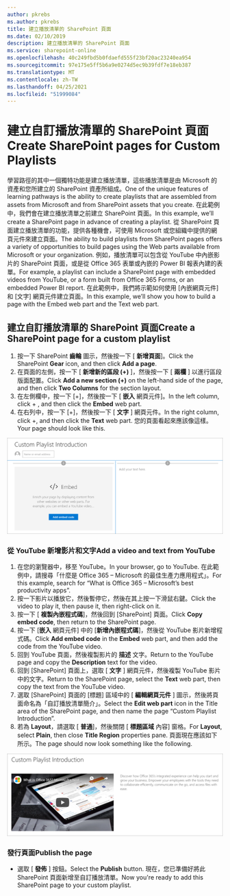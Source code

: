 ```yaml
---
author: pkrebs
ms.author: pkrebs
title: 建立播放清單的 SharePoint 頁面
ms.date: 02/10/2019
description: 建立播放清單的 SharePoint 頁面
ms.service: sharepoint-online
ms.openlocfilehash: 40c249fbd5b0fdaefd555f23bf20ac23240ea954
ms.sourcegitcommit: 97e175e5ff5b6a9e0274d5ec9b39fdf7e18eb387
ms.translationtype: MT
ms.contentlocale: zh-TW
ms.lasthandoff: 04/25/2021
ms.locfileid: "51999084"
---
```

# <a name="create-sharepoint-pages-for-custom-playlists"></a><span data-ttu-id="d7aef-103">建立自訂播放清單的 SharePoint 頁面</span><span class="sxs-lookup"><span data-stu-id="d7aef-103">Create SharePoint pages for Custom Playlists</span></span>

<span data-ttu-id="d7aef-104">學習路徑的其中一個獨特功能是建立播放清單，這些播放清單是由 Microsoft 的資產和您所建立的 SharePoint 資產所組成。</span><span class="sxs-lookup"><span data-stu-id="d7aef-104">One of the unique features of learning pathways is the ability to create playlists that are assembled from assets from Microsoft and from SharePoint assets that you create.</span></span> <span data-ttu-id="d7aef-105">在此範例中，我們會在建立播放清單之前建立 SharePoint 頁面。</span><span class="sxs-lookup"><span data-stu-id="d7aef-105">In this example, we’ll create a SharePoint page in advance of creating a playlist.</span></span> <span data-ttu-id="d7aef-106">從 SharePoint 頁面建立播放清單的功能，提供各種機會，可使用 Microsoft 或您組織中提供的網頁元件來建立頁面。</span><span class="sxs-lookup"><span data-stu-id="d7aef-106">The ability to build playlists from SharePoint pages offers a variety of opportunities to build pages using the Web parts available from Microsoft or your organization.</span></span> <span data-ttu-id="d7aef-107">例如，播放清單可以包含從 YouTube 中內嵌影片的 SharePoint 頁面，或是從 Office 365 表單或內嵌的 Power BI 報表內建的表單。</span><span class="sxs-lookup"><span data-stu-id="d7aef-107">For example, a playlist can include a SharePoint page with embedded videos from YouTube, or a form built from Office 365 Forms, or an embedded Power BI report.</span></span> <span data-ttu-id="d7aef-108">在此範例中，我們將示範如何使用 [內嵌網頁元件] 和 [文字] 網頁元件建立頁面。</span><span class="sxs-lookup"><span data-stu-id="d7aef-108">In this example, we’ll show you how to build a page with the Embed web part and the Text web part.</span></span>  

## <a name="create-a-sharepoint-page-for-a-custom-playlist"></a><span data-ttu-id="d7aef-109">建立自訂播放清單的 SharePoint 頁面</span><span class="sxs-lookup"><span data-stu-id="d7aef-109">Create a SharePoint page for a custom playlist</span></span>

1. <span data-ttu-id="d7aef-110">按一下 SharePoint **齒輪** 圖示，然後按一下 [ **新增頁面**]。</span><span class="sxs-lookup"><span data-stu-id="d7aef-110">Click the SharePoint **Gear** icon, and then click **Add a page**.</span></span>
2. <span data-ttu-id="d7aef-111">在頁面的左側，按一下 [ **新增新的區段 (+)** ]，然後按一下 [ **兩欄** ] 以進行區段版面配置。</span><span class="sxs-lookup"><span data-stu-id="d7aef-111">Click **Add a new section (+)** on the left-hand side of the page, and then click **Two Columns** for the section layout.</span></span>
3. <span data-ttu-id="d7aef-112">在左側欄中，按一下 [+]，然後按一下 [ **嵌入** 網頁元件]。</span><span class="sxs-lookup"><span data-stu-id="d7aef-112">In the left column, click + , and then click the **Embed** web part.</span></span> 
4. <span data-ttu-id="d7aef-113">在右列中，按一下 [+]，然後按一下 [ **文字** ] 網頁元件。</span><span class="sxs-lookup"><span data-stu-id="d7aef-113">In the right column, click +, and then click the **Text** web part.</span></span> <span data-ttu-id="d7aef-114">您的頁面看起來應該像這樣。</span><span class="sxs-lookup"><span data-stu-id="d7aef-114">Your page should look like this.</span></span>

![cg-pagenewstart.png](media/cg-pagenewstart.png)

### <a name="add-a-video-and-text-from-youtube"></a><span data-ttu-id="d7aef-116">從 YouTube 新增影片和文字</span><span class="sxs-lookup"><span data-stu-id="d7aef-116">Add a video and text from YouTube</span></span>

1. <span data-ttu-id="d7aef-117">在您的瀏覽器中，移至 YouTube。</span><span class="sxs-lookup"><span data-stu-id="d7aef-117">In your browser, go to YouTube.</span></span> <span data-ttu-id="d7aef-118">在此範例中，請搜尋「什麼是 Office 365 – Microsoft 的最佳生產力應用程式」。</span><span class="sxs-lookup"><span data-stu-id="d7aef-118">For this example, search for “What is Office 365 – Microsoft’s best productivity apps”.</span></span>
2. <span data-ttu-id="d7aef-119">按一下影片以播放它，然後暫停它，然後在其上按一下滑鼠右鍵。</span><span class="sxs-lookup"><span data-stu-id="d7aef-119">Click the video to play it, then pause it, then right-click on it.</span></span> 
3. <span data-ttu-id="d7aef-120">按一下 [ **複製內嵌程式碼**]，然後回到 [SharePoint] 頁面。</span><span class="sxs-lookup"><span data-stu-id="d7aef-120">Click **Copy embed code**, then return to the SharePoint page.</span></span> 
4. <span data-ttu-id="d7aef-121">按一下 [**嵌入** 網頁元件] 中的 [**新增內嵌程式碼**]，然後從 YouTube 影片新增程式碼。</span><span class="sxs-lookup"><span data-stu-id="d7aef-121">Click **Add embed code** in the **Embed** web part, and then add the code from the YouTube video.</span></span>
5. <span data-ttu-id="d7aef-122">回到 YouTube 頁面，然後複製影片的 **描述** 文字。</span><span class="sxs-lookup"><span data-stu-id="d7aef-122">Return to the YouTube page and copy the **Description** text for the video.</span></span> 
6. <span data-ttu-id="d7aef-123">回到 [SharePoint] 頁面上，選取 [ **文字** ] 網頁元件，然後複製 YouTube 影片中的文字。</span><span class="sxs-lookup"><span data-stu-id="d7aef-123">Return to the SharePoint page, select the **Text** web part, then copy the text from the YouTube video.</span></span>
7. <span data-ttu-id="d7aef-124">選取 [SharePoint] 頁面的 [標題] 區域中的 [ **編輯網頁元件** ] 圖示，然後將頁面命名為「自訂播放清單簡介」。</span><span class="sxs-lookup"><span data-stu-id="d7aef-124">Select the **Edit web part** icon  in the Title area of the SharePoint page, and then name the page “Custom Playlist Introduction”.</span></span> 
8. <span data-ttu-id="d7aef-125">若為 **Layout**，請選取 [ **普通**]，然後關閉 [ **標題區域** 內容] 窗格。</span><span class="sxs-lookup"><span data-stu-id="d7aef-125">For **Layout**, select **Plain**, then close **Title Region** properties pane.</span></span> <span data-ttu-id="d7aef-126">頁面現在應該如下所示。</span><span class="sxs-lookup"><span data-stu-id="d7aef-126">The page should now look something like the following.</span></span> 

![cg-pagenewfinish.png](media/cg-pagenewfinish.png)

### <a name="publish-the-page"></a><span data-ttu-id="d7aef-128">發行頁面</span><span class="sxs-lookup"><span data-stu-id="d7aef-128">Publish the page</span></span>

- <span data-ttu-id="d7aef-129">選取 [ **發佈** ] 按鈕。</span><span class="sxs-lookup"><span data-stu-id="d7aef-129">Select the **Publish** button.</span></span> <span data-ttu-id="d7aef-130">現在，您已準備好將此 SharePoint 頁面新增至自訂播放清單。</span><span class="sxs-lookup"><span data-stu-id="d7aef-130">Now you're ready to add this SharePoint page to your custom playlist.</span></span> 